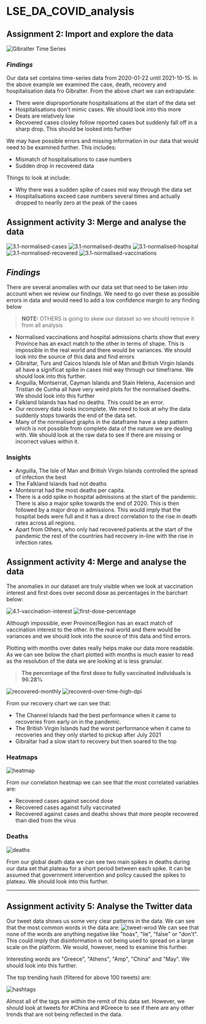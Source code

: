 # LSE_DA_COVID_analysis

## Assignment 2: Import and explore the data

![Gibralter Time Series](https://raw.githubusercontent.com/heyashy/LSE_DA_COVID_analysis/main/images/gib_time_series.png)

### *Findings*

Our data set contains time-series data from 2020-01-22 until 2021-10-15. In the above example we examined the case, death, recovery and hospitalisation data fro Gibralter. From the above chart we can extrapulate:

- There were disproportionate hospitalisations at the start of the data set
- Hospitalisations don't mimic cases. We should look into this more
- Deats are relatively low
- Recvoered cases closley follow reported cases but suddenly fall off in a sharp drop. This should be looked into further

We may have possible errors and missing information in our data that would need to be examined further. This includes:

- Mismatch of hospitalisations to case numbers
- Sudden drop in recovered data

Things to look at include:

- Why there was a sudden spike of cases mid way through the data set
- Hospitalisations exceed case numbers several times and actually dropped to nearlly zero at the peak of the cases

## Assignment activity 3: Merge and analyse the data

![3.1-normalised-cases](https://github.com/heyashy/LSE_DA_COVID_analysis/blob/main/images/3.1-normalised-cases.png?raw=true)
![3.1-normalised-deaths](https://github.com/heyashy/LSE_DA_COVID_analysis/blob/main/images/3.1-normalised-deaths.png?raw=true)
![3.1-normalised-hospital](https://github.com/heyashy/LSE_DA_COVID_analysis/blob/main/images/3.1-normalised-hospital.png?raw=true)
![3.1-normalised-recovered](https://github.com/heyashy/LSE_DA_COVID_analysis/blob/main/images/3.1-normalised-recovered.png?raw=true)
![3.1-normalised-vaccinations](https://github.com/heyashy/LSE_DA_COVID_analysis/blob/main/images/3.1-normalised-vaccinations.png?raw=true)

## *Findings*

There are several anomalies with our data set that need to be taken into account when we review our findings. We need to go over these as possible errors in data and would need to add a low confidence margin to any finding below

> **NOTE:** OTHERS is going to skew our dataset so we should remove it from all analysis

- Normalised vaccinations and hospital admissions charts show that every Province has an exact match to the other in terms of shape. This is impossible in the real world and there would be variances. We should look into the source of this data and find errors
- Gibraltar, Turs and Caicos Islands Isle of Man and British Virgin Islands all have a significat spike in cases mid way through our timeframe. We should look into this further.
- Anguilla, Montserrat, Cayman Islands and Stain Helena, Ascension and Tristian de Cunha all have very weird plots for the normalised deaths. We should look into this further
- Falkland Islands has had no deaths. This could be an error.
- Our recovery data looks incomplete. We need to look at why the data suddenly stops towards the end of the data set.
- Many of the normalised graphs in the dataframe have a step pattern which is not possible from complete data of the nature we are dealing with. We should look at the raw data to see if there are missing or incorrect values within it.

### Insights

- Anguilla, The Isle of Man and British Virgin Islands controlled the spread of infection the best
- The Falkland Islands had not deaths
- Montesrrat had the most deaths per capita.
- There is a odd spike in hospital admissions at the start of the pandemic. There is also a major spike towards the end of 2020. This is then followed by a major drop in admissions. This would imply that the hospital beds were full and it has a direct correlation to the rise in death rates across all regions.
- Apart from Others, who only had recovered patients at the start of the pandemic the rest of the countries had recovery in-line with the rise in infection rates.

## Assignment activity 4: Merge and analyse the data

The anomalies in our dataset are truly visible when we look at vaccination interest and first does over second dose as percentages in the barchart below:

![4.1-vaccination-interest](https://github.com/heyashy/LSE_DA_COVID_analysis/blob/main/images/vaccination_interest.png?raw=true)
![first-dose-percentage](https://github.com/heyashy/LSE_DA_COVID_analysis/blob/main/images/first_dose_over_second.png?raw=true)


Although impossible, ever Province/Region has an exact match of vaccination interest to the other. In the real world and there would be variances and we should look into the source of this data and find errors.

Plotting with months over dates really helps make our data more readable. As we can see below the chart plotted with months is much easier to read as the resolution of the data we are looking at is less granular.

> **The percentage of the first dose to fully vaccinated individuals is 96.28%**

![recovered-monthly](https://github.com/heyashy/LSE_DA_COVID_analysis/blob/main/images/recovered_over_time.png?raw=true)
![recoverd-over-time-high-dpi](https://github.com/heyashy/LSE_DA_COVID_analysis/blob/main/images/recovered_over_time_high_dpi.png?raw=true)

From our recovery chart we can see that:

- The Channel Islands had the best performance when it came to recoveries from early on in the pandemic.
- The British Virgin Islands had the worst performance  when it came to recoveries and they only started to pickup after July 2021
- Gibraltar had a slow start to recovery but then soared to the top

### Heatmaps

![heatmap](https://github.com/heyashy/LSE_DA_COVID_analysis/blob/main/images/corr_heatmap.png?raw=true)

From our correlation heatmap we can see that the most correlated variables are:

- Recovered  cases against second dose
- Recovered cases against fully vaccinated
- Recovered against cases and deaths shows that more people recovered than died from the virus

###  Deaths

![deaths](https://github.com/heyashy/LSE_DA_COVID_analysis/blob/main/images/deaths_over_time_global.png?raw=true)

From our global death data we can see two main spikes in deaths during our data set that plateau for a short period between each spike. It can be assumed that government intervention and policy caused the spikes to plateau. We should look into this further.

---
## Assignment activity 5: Analyse the Twitter data
Our tweet data shows us some very clear patterns in the data. We can see that the most common words in the data are:
![tweet-wrod](https://github.com/heyashy/LSE_DA_COVID_analysis/blob/main/images/words.png?raw=true)
We can see that none of the words are anything negative like "hoax", "lie", "false" or "don't". This could imply that disinformation is not being used to spread on a large scale on the platform. We would, however, need to examine this further.

Interesting words are "Greece", "Athens", "Amp", "China" and "May". We should look into this further.

The top trending hash (filtered for above 100 tweets) are:

![hashtags](https://github.com/heyashy/LSE_DA_COVID_analysis/blob/main/images/hashtags.png?raw=true)

Almost all of the tags are within the remit of this data set. However, we should look at tweets for #China and #Greece to see if there are any other trends that are not being reflected in the data.


